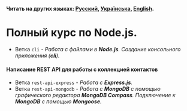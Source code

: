 **Читать на других языках: [Русский](README.md),
[Українська](README.ua.md), [English](README.en.md).**

# Полный курс по Node.js.

- Ветка `cli` - *Работа с файлами в **Node.js**. Создание консольного приложения (**cli**).*
#### Написание **REST API** для работы с коллекцией контактов
- Ветка `rest-api-express` - *Работа с **Express.js**.*
- Ветка `rest-api-mongodb` - *Работа с **MongoDB** с помощью графического редактора **MongoDB Compass**. Подключение к **MongoDB** с помощью **Mongoose**.*
